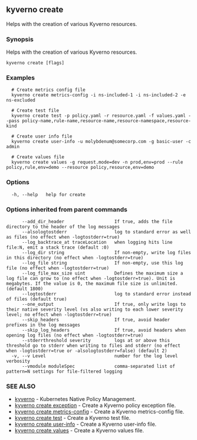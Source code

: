 ## kyverno create

Helps with the creation of various Kyverno resources.

### Synopsis

Helps with the creation of various Kyverno resources.

```
kyverno create [flags]
```

### Examples

```
  # Create metrics config file
  kyverno create metrics-config -i ns-included-1 -i ns-included-2 -e ns-excluded

  # Create test file
  kyverno create test -p policy.yaml -r resource.yaml -f values.yaml --pass policy-name,rule-name,resource-name,resource-namespace,resource-kind

  # Create user info file
  kyverno create user-info -u molybdenum@somecorp.com -g basic-user -c admin

  # Create values file
  kyverno create values -g request.mode=dev -n prod,env=prod --rule policy,rule,env=demo --resource policy,resource,env=demo
```

### Options

```
  -h, --help   help for create
```

### Options inherited from parent commands

```
      --add_dir_header                   If true, adds the file directory to the header of the log messages
      --alsologtostderr                  log to standard error as well as files (no effect when -logtostderr=true)
      --log_backtrace_at traceLocation   when logging hits line file:N, emit a stack trace (default :0)
      --log_dir string                   If non-empty, write log files in this directory (no effect when -logtostderr=true)
      --log_file string                  If non-empty, use this log file (no effect when -logtostderr=true)
      --log_file_max_size uint           Defines the maximum size a log file can grow to (no effect when -logtostderr=true). Unit is megabytes. If the value is 0, the maximum file size is unlimited. (default 1800)
      --logtostderr                      log to standard error instead of files (default true)
      --one_output                       If true, only write logs to their native severity level (vs also writing to each lower severity level; no effect when -logtostderr=true)
      --skip_headers                     If true, avoid header prefixes in the log messages
      --skip_log_headers                 If true, avoid headers when opening log files (no effect when -logtostderr=true)
      --stderrthreshold severity         logs at or above this threshold go to stderr when writing to files and stderr (no effect when -logtostderr=true or -alsologtostderr=false) (default 2)
  -v, --v Level                          number for the log level verbosity
      --vmodule moduleSpec               comma-separated list of pattern=N settings for file-filtered logging
```

### SEE ALSO

* [kyverno](kyverno.md)	 - Kubernetes Native Policy Management.
* [kyverno create exception](kyverno_create_exception.md)	 - Create a Kyverno policy exception file.
* [kyverno create metrics-config](kyverno_create_metrics-config.md)	 - Create a Kyverno metrics-config file.
* [kyverno create test](kyverno_create_test.md)	 - Create a Kyverno test file.
* [kyverno create user-info](kyverno_create_user-info.md)	 - Create a Kyverno user-info file.
* [kyverno create values](kyverno_create_values.md)	 - Create a Kyverno values file.

